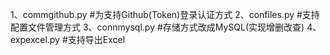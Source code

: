 1、commgithub.py #为支持Github(Token)登录认证方式
2、confiles.py	#支持配置文件管理方式
3、connmysql.py	#存储方式改成MySQL(实现增删改查)
4、expexcel.py	#支持导出Excel